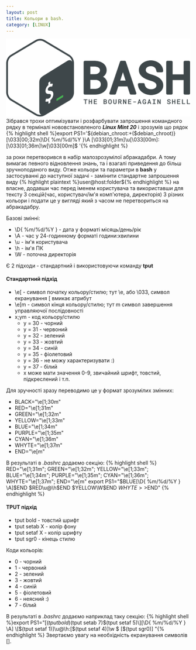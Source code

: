 ```yaml
---
layout: post
title: Кольори в bash.
category: [LINUX]
---
```

![bash logo](/media/bash_logo.png?style=head)  
Зібрався трохи оптимізувати і розфарбувати запрошення командного рядку в терміналі нововстановленого ***Linux Mint 20*** і зрозумів що рядок
  {% highlight shell %}export PS1='${debian_chroot:+($debian_chroot)}\[\033[00;32m\]\D{ %m/%d/%Y }\A \[\033[01;31m\]\u\[\033[00m\]:\[\033[01;36m\]\w\[\033[00m\]\$ '{% endhighlight %}

за роки перетворився в набір малозрозумілої абракадабри. А тому вимагає певного відновлення знань, та і взагалі приведення до більш зручноподаного виду.<!--more-->
Отже кольори та параметри в **bash** у застосуванні до наступної задачі - замінити стандартне запрошення виду
    {% highlight plaintext %}user@host:folder${% endhighlight %}
на власне, додавши час перед іменем користувача та використавши для тексту 3 секцій(час, користувач/ім'я комп'ютера, директорія) 3 різних кольори і подати це у вигляді який з часом не перетвориться на абракадабру.  

Базові змінні:
- \D{ %m/%d/%Y } - дата у форматі місяць/день/рік
- \A - час у 24-годинному форматі години:хвилини
- \u - ім'я користувача
- \h - ім'я ПК
- \W - поточна директорія

Є 2 підходи - стандартний і використовуючи команду **tput**

#### Стандартний підхід
- \e[ - символ початку кольору/стилю; тут \e, або \033, символ екранування [ вмикає атрибут
- \e[m - символ кінця кольору/стилю; тут m символ завершення управляючої послідовності
- x;ym - код кольору/стилю
  - y = 30 - чорний
  - y = 31 - червоний
  - y = 32 - зелений
  - y = 33 - жовтий
  - y = 34 - синій
  - y = 35 - фіолетовий
  - y = 36 - не можу характеризувати :)
  - y = 37 - білий
  - x може мати значення 0-9, звичайний шрифт, товстий, підкреслений і т.п.

Для зручності зразу переводимо це у формат зрозумілих змінних:
- BLACK="\e[1;30m"
- RED="\e[1;31m"
- GREEN="\e[1;32m"
- YELLOW="\e[1;33m"
- BLUE="\e[1;34m"
- PURPLE="\e[1;35m"
- CYAN="\e[1;36m"
- WHYTE="\e[1;37m"
- END="\e[m"

В результаті в *.bashrc* додаємо секцію:
  {% highlight shell %}	RED="\e[1;31m";
	GREEN="\e[1;32m";
	YELLOW="\e[1;33m";
	BLUE="\e[1;34m";
	PURPLE="\e[1;35m";
	CYAN="\e[1;36m";
	WHYTE="\e[1;37m";
	END="\e\[m"
	export PS1="$BLUE[\D{ %m/%d/%Y } \A]$END $RED\u@\h$END $YELLOW\W$END $WHYTE>>$END"
{% endhighlight %}

#### TPUT підхід
- tput bold - товстий шрифт
- tput setab Х - колір фону
- tput setaf Х - колір шрифту
- tput sgr0 - кінець стилю

Коди кольорів:
- 0 - чорний
- 1 - червоний
- 2 - зелений
- 3 - жовтий
- 4 - синій
- 5 - фіолетовий
- 6 - неясний :)
- 7 - білий

В результаті в *.bashrc* додаємо наприклад таку секцію:
  {% highlight shell %}export PS1="\[$(tput bold)$(tput setab 7)$(tput setaf 5)\][\D{ %m/%d/%Y } \A] \[$(tput setaf 1)\]\u@\h:\[$(tput setaf 4)\]\w $ \[$(tput sgr0)\] "{% endhighlight %}
Звертаємо увагу на необхідність екранування символів [].
